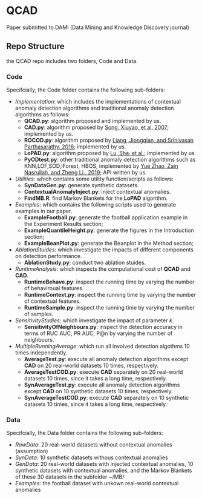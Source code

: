 # QCAD
Paper submitted to DAMI (Data Mining and Knowledge Discovery journal)

## Repo Structure

the QCAD repo includes two folders, Code and Data.


### Code
Specifcially, the Code folder contains the following sub-folders:

- *Implementation*: which includes the implementations of contextual anomaly detection algorithms and traditional anomaly detection algorithms as follows:
  -  **QCAD.py**: algorithm proposed and implemented by us.
  -  **CAD.py**: algorithm proposed by [Song, Xiuyao, et al. 2007](https://scholar.google.com/scholar?hl=en&as_sdt=0%2C5&q=conditional+anomaly+detection&btnG=#d=gs_cit&t=1660120134736&u=%2Fscholar%3Fq%3Dinfo%3ANRj9x9XFmTIJ%3Ascholar.google.com%2F%26output%3Dcite%26scirp%3D0%26hl%3Den); implemented by us.
  -  **ROCOD.py**: algorithm proposed by [Liang, Jiongqian, and Srinivasan Parthasarathy. 2016](https://dl.acm.org/doi/pdf/10.1145/2983323.2983660); implemented by us.
  -  **LoPAD.py**: algorithm proposed by [Lu, Sha, et al.](https://link.springer.com/chapter/10.1007/978-3-030-47436-2_50); implemented by us.
  -  **PyODtest.py**: other traditional anomaly detection algorithms such as KNN,LOF,SOD,IForest, HBOS, implemented by [Yue Zhao, Zain Nasrullah, and Zheng Li., 2019](https://www.jmlr.org/papers/volume20/19-011/19-011.pdf?ref=https://githubhelp.com); API written by us.
- *Utilities*: which contains some utility function/scripts as follows:
  -  **SynDataGen.py**: generate synthetic datasets.
  -  **ContextualAnomalyInject.py**: inject contextual anomalies.
  - **FindMB.R**: find Markov Blankets for the **LoPAD** algorithm.
- *Examples*: which contains the following scripts used to generate examples in our paper. 
  - **ExampleFootball.py**: generate the football application example in the Experiment Results section;
  -  **ExampleQuantileHeight.py**: generate the figures in the Introduction section;
  -   **ExampleBeanPlot.py**: generate the Beanplot in the Method section;
- *AblationStuides*: which investigate the impacts of different components on detection performance.
  - **AblationStudy.py**: conduct two ablation stuides.
- *RuntimeAnalysis*: which inspects the computational cost of **QCAD** and **CAD**.
  - **RuntimeBehave.py**: inspect the running time by varying the number of behaviroual features.
  - **RuntimeContext.py**: inspect the running time by varying the number of contextual features.
  - **RuntimeSample.py**: inspect the running time by varying the number of samples.
- *SensitivityStudies*: which investigate the impact of parameter *k*.
  - **SensitivityOfNeighbours.py**: inspect the detection accuracy in terms of RUC AUC, PR AUC, P@n by varying the number of neighbours.
- *MultipleRunningAverage*: which run all involved detection algothms 10 times independently.
  - **AverageTest.py**: execute all anomaly detection algorithms except **CAD** on 20 real-world datasets 10 times, respectively.
  - **AverageTestCOD.py**: execute **CAD** separately on 20 real-world datasets 10 times, since it takes a long time, respectively.
  - **SynAverageTest.py**: execute all anomaly detection algorithms except **CAD** on 10 synthetic datasets 10 times, respectively.
  - **SynAverageTestCOD.py**: execute **CAD** separately on 10 synthetic datasets 10 times, since it takes a long time, respectively.

### Data
Specifcially, the Data folder contains the following sub-folders:

- *RawData*: 20 real-world datasets without contextual anomalies (assumption)
- *SynData*: 10 synthetic datasets withous contextual anomalies
- *GenData*: 20 real-world datasets with injected contextual anomalies, 10 synthetic datasets with contextual anomalies, and the Markov Blankets of these 30 datasets in the subfolder ~/MB/
- *Examples*: the football dataset with unkown real-world contextual anomalies
